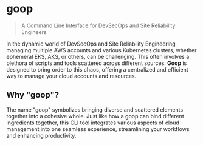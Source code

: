 # goop

> A Command Line Interface for DevSecOps and Site Reliability Engineers

In the dynamic world of DevSecOps and Site Reliability Engineering, managing multiple AWS accounts and various Kubernetes clusters, whether ephemeral EKS, AKS, or others, can be challenging. This often involves a plethora of scripts and tools scattered across different sources. **Goop** is designed to bring order to this chaos, offering a centralized and efficient way to manage your cloud accounts and resources.

## Why "goop"?

The name "goop" symbolizes bringing diverse and scattered elements together into a cohesive whole. Just like how a goop can bind different ingredients together, this CLI tool integrates various aspects of cloud management into one seamless experience, streamlining your workflows and enhancing productivity.
